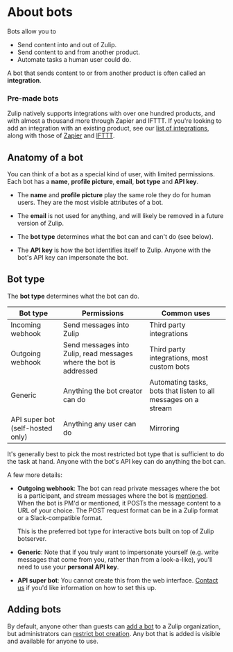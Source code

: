 # About bots

Bots allow you to

* Send content into and out of Zulip.
* Send content to and from another product.
* Automate tasks a human user could do.

A bot that sends content to or from another product is often called an
**integration**.

### Pre-made bots

Zulip natively supports integrations with over one hundred products, and with
almost a thousand more through Zapier and IFTTT. If you're looking to add an
integration with an existing product, see our
[list of integrations](/integrations), along with those of
[Zapier](https://zapier.com/apps) and [IFTTT](https://ifttt.com/search).

## Anatomy of a bot

You can think of a bot as a special kind of user, with limited permissions.
Each bot has a **name**, **profile picture**, **email**, **bot type** and **API key**.

* The **name** and **profile picture** play the same role they do for human users. They
are the most visible attributes of a bot.

* The **email** is not used for anything, and will likely be removed in a
future version of Zulip.

* The **bot type** determines what the bot can and can't do (see below).

* The **API key** is how the bot identifies itself to Zulip. Anyone with the
  bot's API key can impersonate the bot.

## Bot type

The **bot type** determines what the bot can do.

Bot type | Permissions | Common uses
---|---|---
Incoming webhook | Send messages into Zulip | Third party integrations
Outgoing webhook | Send messages into Zulip, read messages where the bot is addressed | Third party integrations, most custom bots <!-- # ignorelongline -->
Generic | Anything the bot creator can do | Automating tasks, bots that listen to all messages on a stream
API super bot (self-hosted only) | Anything any user can do | Mirroring

It's generally best to pick the most restricted bot type that is sufficient
to do the task at hand. Anyone with the bot's API key can do anything the
bot can.

A few more details:

* **Outgoing webhook**: The bot can read private messages where the bot is a
  participant, and stream messages where the bot is [mentioned](/help/mention-a-user-or-group). When the
  bot is PM'd or mentioned, it POSTs the message content to a URL of your
  choice. The POST request format can be in a Zulip format or a
  Slack-compatible format.

    This is the preferred bot type for interactive bots built on top of Zulip
    botserver.

* **Generic**: Note that if you truly want to impersonate yourself
  (e.g. write messages that come from you, rather than from a look-a-like),
  you'll need to use your **personal API key**.

* **API super bot**: You cannot create this from the web interface.
  [Contact us](/help/contact-support) if you'd like information on how to set this up.

## Adding bots

By default, anyone other than guests can [add a bot](/help/add-a-bot-or-integration) to a
Zulip organization, but administrators can
[restrict bot creation](/help/restrict-bot-creation). Any bot that is added
is visible and available for anyone to use.
